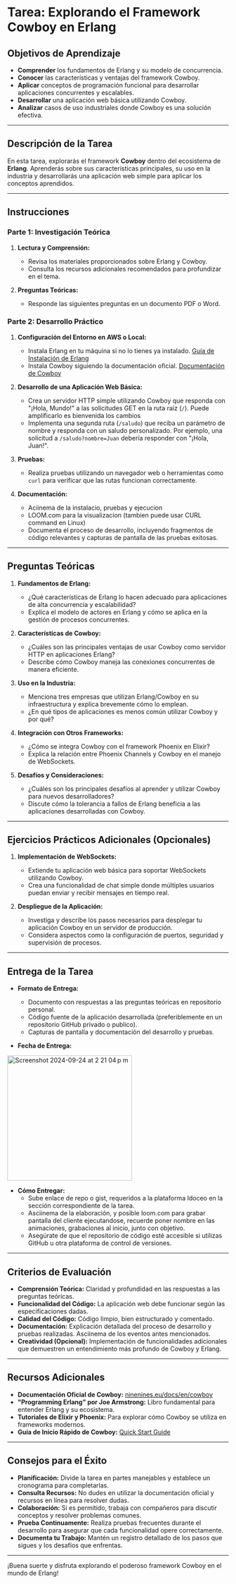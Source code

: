 # Tarea: Explorando el Framework Cowboy en Erlang

## **Objetivos de Aprendizaje**

- **Comprender** los fundamentos de Erlang y su modelo de concurrencia.
- **Conocer** las características y ventajas del framework Cowboy.
- **Aplicar** conceptos de programación funcional para desarrollar aplicaciones concurrentes y escalables.
- **Desarrollar** una aplicación web básica utilizando Cowboy.
- **Analizar** casos de uso industriales donde Cowboy es una solución efectiva.

---

## **Descripción de la Tarea**

En esta tarea, explorarás el framework **Cowboy** dentro del ecosistema de **Erlang**. Aprenderás sobre sus características principales, su uso en la industria y desarrollarás una aplicación web simple para aplicar los conceptos aprendidos.

---

## **Instrucciones**

### **Parte 1: Investigación Teórica**

1. **Lectura y Comprensión:**
   - Revisa los materiales proporcionados sobre Erlang y Cowboy.
   - Consulta los recursos adicionales recomendados para profundizar en el tema.

2. **Preguntas Teóricas:**
   - Responde las siguientes preguntas en un documento PDF o Word.

### **Parte 2: Desarrollo Práctico**

1. **Configuración del Entorno en AWS o Local:**
   - Instala Erlang en tu máquina si no lo tienes ya instalado. [Guía de Instalación de Erlang](https://www.erlang.org/downloads)
   - Instala Cowboy siguiendo la documentación oficial. [Documentación de Cowboy](https://ninenines.eu/docs/en/cowboy)

2. **Desarrollo de una Aplicación Web Básica:**
   - Crea un servidor HTTP simple utilizando Cowboy que responda con "¡Hola, Mundo!" a las solicitudes GET en la ruta raíz (`/`). Puede amplificarlo es bienvenida los cambios
   - Implementa una segunda ruta (`/saludo`) que reciba un parámetro de nombre y responda con un saludo personalizado. Por ejemplo, una solicitud a `/saludo?nombre=Juan` debería responder con "¡Hola, Juan!".

3. **Pruebas:**
   - Realiza pruebas utilizando un navegador web o herramientas como `curl` para verificar que las rutas funcionan correctamente.

4. **Documentación:**
   - Aciinema de la instalacio, pruebas y ejecucion
   - LOOM.com para la visualizacion (tambien puede usar CURL command en Linux)
   - Documenta el proceso de desarrollo, incluyendo fragmentos de código relevantes y capturas de pantalla de las pruebas exitosas.

---

## **Preguntas Teóricas**

1. **Fundamentos de Erlang:**
   - ¿Qué características de Erlang lo hacen adecuado para aplicaciones de alta concurrencia y escalabilidad?
   - Explica el modelo de actores en Erlang y cómo se aplica en la gestión de procesos concurrentes.

2. **Características de Cowboy:**
   - ¿Cuáles son las principales ventajas de usar Cowboy como servidor HTTP en aplicaciones Erlang?
   - Describe cómo Cowboy maneja las conexiones concurrentes de manera eficiente.

3. **Uso en la Industria:**
   - Menciona tres empresas que utilizan Erlang/Cowboy en su infraestructura y explica brevemente cómo lo emplean.
   - ¿En qué tipos de aplicaciones es menos común utilizar Cowboy y por qué?

4. **Integración con Otros Frameworks:**
   - ¿Cómo se integra Cowboy con el framework Phoenix en Elixir?
   - Explica la relación entre Phoenix Channels y Cowboy en el manejo de WebSockets.

5. **Desafíos y Consideraciones:**
   - ¿Cuáles son los principales desafíos al aprender y utilizar Cowboy para nuevos desarrolladores?
   - Discute cómo la tolerancia a fallos de Erlang beneficia a las aplicaciones desarrolladas con Cowboy.

---

## **Ejercicios Prácticos Adicionales (Opcionales)**

1. **Implementación de WebSockets:**
   - Extiende tu aplicación web básica para soportar WebSockets utilizando Cowboy.
   - Crea una funcionalidad de chat simple donde múltiples usuarios puedan enviar y recibir mensajes en tiempo real.

2. **Despliegue de la Aplicación:**
   - Investiga y describe los pasos necesarios para desplegar tu aplicación Cowboy en un servidor de producción.
   - Considera aspectos como la configuración de puertos, seguridad y supervisión de procesos.

---

## **Entrega de la Tarea**

- **Formato de Entrega:**
  - Documento con respuestas a las preguntas teóricas en repositorio personal.
  - Código fuente de la aplicación desarrollada (preferiblemente en un repositorio GitHub privado o publico).
  - Capturas de pantalla y documentación del desarrollo y pruebas.

- **Fecha de Entrega:**

<img width="284" alt="Screenshot 2024-09-24 at 2 21 04 p m" src="https://github.com/user-attachments/assets/4a3913e0-083f-462c-9940-ad223d3f595d">

  

- **Cómo Entregar:**
  - Sube enlace de repo o gist, requeridos a la plataforma Idoceo en la sección correspondiente de la tarea.
  - Asciinema de la elaboración, y posible loom.com para grabar pantalla del cliente ejecutandose, recuerde poner nombre en las animaciones, grabaciones al inicio, junto con objetivo.
  - Asegúrate de que el repositorio de código esté accesible si utilizas GitHub u otra plataforma de control de versiones.

---

## **Criterios de Evaluación**

- **Comprensión Teórica:** Claridad y profundidad en las respuestas a las preguntas teóricas.
- **Funcionalidad del Código:** La aplicación web debe funcionar según las especificaciones dadas.
- **Calidad del Código:** Código limpio, bien estructurado y comentado.
- **Documentación:** Explicación detallada del proceso de desarrollo y pruebas realizadas. Asciinema de los eventos antes mencionados.
- **Creatividad (Opcional):** Implementación de funcionalidades adicionales que demuestren un entendimiento más profundo de Cowboy y Erlang.

---

## **Recursos Adicionales**

- **Documentación Oficial de Cowboy:** [ninenines.eu/docs/en/cowboy](https://ninenines.eu/docs/en/cowboy)
- **"Programming Erlang" por Joe Armstrong:** Libro fundamental para entender Erlang y su ecosistema.
- **Tutoriales de Elixir y Phoenix:** Para explorar cómo Cowboy se utiliza en frameworks modernos.
- **Guía de Inicio Rápido de Cowboy:** [Quick Start Guide](https://ninenines.eu/docs/en/cowboy/2.8/guide/quickstart/)

---

## **Consejos para el Éxito**

- **Planificación:** Divide la tarea en partes manejables y establece un cronograma para completarlas.
- **Consulta Recursos:** No dudes en utilizar la documentación oficial y recursos en línea para resolver dudas.
- **Colaboración:** Si es permitido, trabaja con compañeros para discutir conceptos y resolver problemas comunes.
- **Prueba Continuamente:** Realiza pruebas frecuentes durante el desarrollo para asegurar que cada funcionalidad opere correctamente.
- **Documenta tu Trabajo:** Mantén un registro detallado de los pasos que sigues y los desafíos que enfrentas.

---

¡Buena suerte y disfruta explorando el poderoso framework Cowboy en el mundo de Erlang!
